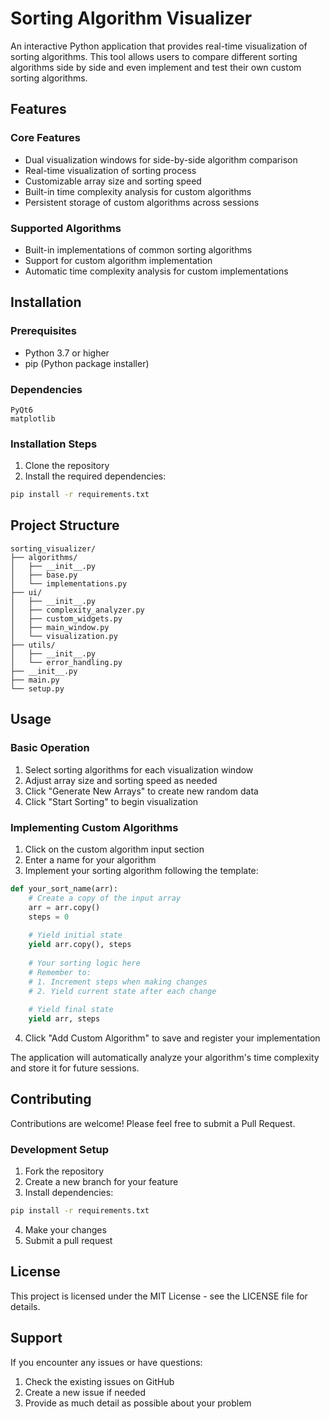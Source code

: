 # Sorting Algorithm Visualizer

An interactive Python application that provides real-time visualization of sorting algorithms. This tool allows users to compare different sorting algorithms side by side and even implement and test their own custom sorting algorithms.

## Features

### Core Features
- Dual visualization windows for side-by-side algorithm comparison
- Real-time visualization of sorting process
- Customizable array size and sorting speed
- Built-in time complexity analysis for custom algorithms
- Persistent storage of custom algorithms across sessions

### Supported Algorithms
- Built-in implementations of common sorting algorithms
- Support for custom algorithm implementation
- Automatic time complexity analysis for custom implementations

## Installation

### Prerequisites
- Python 3.7 or higher
- pip (Python package installer)

### Dependencies
```
PyQt6
matplotlib
```

### Installation Steps
1. Clone the repository
2. Install the required dependencies:
```bash
pip install -r requirements.txt
```

## Project Structure
```
sorting_visualizer/
├── algorithms/
│   ├── __init__.py
│   ├── base.py
│   └── implementations.py
├── ui/
│   ├── __init__.py
│   ├── complexity_analyzer.py
│   ├── custom_widgets.py
│   ├── main_window.py
│   └── visualization.py
├── utils/
│   ├── __init__.py
│   └── error_handling.py
├── __init__.py
├── main.py
└── setup.py
```

## Usage

### Basic Operation
1. Select sorting algorithms for each visualization window
2. Adjust array size and sorting speed as needed
3. Click "Generate New Arrays" to create new random data
4. Click "Start Sorting" to begin visualization

### Implementing Custom Algorithms
1. Click on the custom algorithm input section
2. Enter a name for your algorithm
3. Implement your sorting algorithm following the template:
```python
def your_sort_name(arr):
    # Create a copy of the input array
    arr = arr.copy()
    steps = 0
    
    # Yield initial state
    yield arr.copy(), steps
    
    # Your sorting logic here
    # Remember to:
    # 1. Increment steps when making changes
    # 2. Yield current state after each change
    
    # Yield final state
    yield arr, steps
```
4. Click "Add Custom Algorithm" to save and register your implementation

The application will automatically analyze your algorithm's time complexity and store it for future sessions.

## Contributing

Contributions are welcome! Please feel free to submit a Pull Request.

### Development Setup
1. Fork the repository
2. Create a new branch for your feature
3. Install dependencies:
```bash
pip install -r requirements.txt
```
4. Make your changes
5. Submit a pull request

## License

This project is licensed under the MIT License - see the LICENSE file for details.

## Support

If you encounter any issues or have questions:
1. Check the existing issues on GitHub
2. Create a new issue if needed
3. Provide as much detail as possible about your problem
